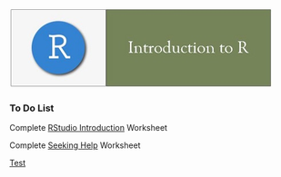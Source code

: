![](../fig/module_1_header.jpg)

### To Do List
Complete [RStudio Introduction](https://rawcdn.githack.com/mydatastory/r_intro_class/20698ceb28532b3599bfb754a22bc0839284c51f/_episodes_html/rstudio_intro.html) Worksheet

Complete [Seeking Help](https://rawcdn.githack.com/mydatastory/r_intro_class/8c17a3db018ec4c3d19894032524aac9874bfbd3/_episodes_html/seeking_help.html) Worksheet

[Test](https://rawcdn.githack.com/mydatastory/r_intro_class/c8060a7c662d669e811873d309dfe12a8eb29044/_episodes_html/seeking_help_toc.html#getting_help_on_packages)
